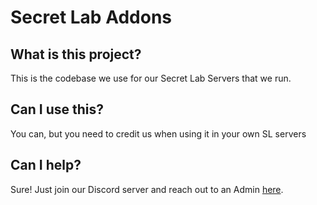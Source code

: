 ﻿# Secret Lab Addons

## What is this project?
This is the codebase we use for our Secret Lab Servers that we run.

## Can I use this?
You can, but you need to credit us when using it in your own SL servers

## Can I help?
Sure! Just join our Discord server and reach out to an Admin [here](https://thekrew.network).